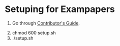 # Setuping for Exampapers

1. Go through [Contributor's Guide][COGG].

[COGG]: /contribution-guide.md

2. chmod 600 setup.sh
3. ./setup.sh
